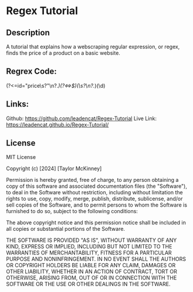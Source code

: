 # Regex Tutorial 

## Description
A tutorial that explains how a webscraping regular expression, or regex, finds the price of a product on a basic website.

## Regrex Code: 
(?<=id="price\s?"\n?.*)(?<=>\$)(\s?\n?.*)(\d)

## Links: 
Github: https://github.com/leadencat/Regex-Tutorial 
Live Link: https://leadencat.github.io/Regex-Tutorial/ 

## License
MIT License

Copyright (c) [2024] [Taylor McKinney]

Permission is hereby granted, free of charge, to any person obtaining a copy of this software and associated documentation files (the "Software"), to deal in the Software without restriction, including without limitation the rights to use, copy, modify, merge, publish, distribute, sublicense, and/or sell copies of the Software, and to permit persons to whom the Software is furnished to do so, subject to the following conditions:

The above copyright notice and this permission notice shall be included in all copies or substantial portions of the Software.

THE SOFTWARE IS PROVIDED "AS IS", WITHOUT WARRANTY OF ANY KIND, EXPRESS OR IMPLIED, INCLUDING BUT NOT LIMITED TO THE WARRANTIES OF MERCHANTABILITY, FITNESS FOR A PARTICULAR PURPOSE AND NONINFRINGEMENT. IN NO EVENT SHALL THE AUTHORS OR COPYRIGHT HOLDERS BE LIABLE FOR ANY CLAIM, DAMAGES OR OTHER LIABILITY, WHETHER IN AN ACTION OF CONTRACT, TORT OR OTHERWISE, ARISING FROM, OUT OF OR IN CONNECTION WITH THE SOFTWARE OR THE USE OR OTHER DEALINGS IN THE SOFTWARE.


